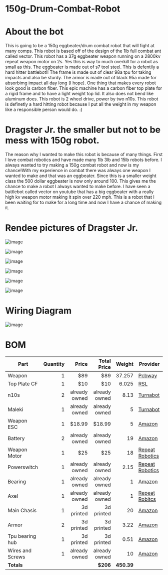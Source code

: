 # 150g-Drum-Combat-Robot

# About the bot
This is going to be a 150g eggbeater/drum combat robot that will fight at many comps. This robot is based off of the design of the 1lb full combat ant called vector. This robot has a 37g eggbeater weapon running on a 2800kv repeat weapon motor on 2s. Yes this is way to much overkill for a robot as small as this. The eggbeater is made out of s7 tool steel. This is defentily a hard hitter battlebot!! The frame is made out of clear 98a tpu for taking impacts and also be sturdy. The armor is made out of black 95a made for absorbimg impact all day long (I hope). One thing that makes every robot look good is carbon fiber. This epic machine has a carbon fiber top plate for a rigid frame and to have a light weight top lid. It also does not bend like aluminum does. This robot is 2 wheel drive, power by two n10s. This robot is definetly a hard hitting robot because I put all the weight in my weapon like a responsible person would do. :)

# Dragster Jr. the smaller but not to be mess with 150g robot.

The reason why I wanted to make this robot is because of many things. First I love combat robotics and have made many 1lb 3lb and 15lb robots before. I always wanted to try making a 150g combat robot and now is my chance!With my experience in combat there was always one weapon I wanted to make and that was an eggbeater. Since this is a smaller weight class the 500 dollar eggbeater is now only around 100. This gives me the chance to make a robot I always wanted to make before. I have seen a battlebot called vector on youtube that has a big eggbeater with a really high kv weapon motor making it spin over 220 mph. This is a robot that I been waiting for to make for a long time and now I have a chance of making it. 

# Rendee pictures of Dragster Jr. 

![image](https://github.com/user-attachments/assets/a1f608ca-3bd4-498a-984a-7387e7887e8f)

![image](https://github.com/user-attachments/assets/7fd58f4c-03b0-4315-ae00-1a6c617826dc)


![image](https://github.com/user-attachments/assets/c77ffcd9-56d6-47bc-8980-7be8095ffa10)

![image](https://github.com/user-attachments/assets/0d13174e-4579-43fc-8414-12f6ce5dd5a4)

![image](https://github.com/user-attachments/assets/411148af-95ea-4bf5-a8ec-e8e3bd7fdbf3)


![image](https://github.com/user-attachments/assets/cceeaade-4005-4aef-8ca4-60d5ed59e7a2)

# Wiring Diagram

![image](https://github.com/user-attachments/assets/2c715e26-2013-439d-b4a3-66f576b066c8)

# BOM

| Part                 | Quantity | Price        | Total Price | Weight  | Provider |
|----------------------|---------:|-------------:|------------:|--------:|----------|
| Weapon               |        1 | $89          | $89         | 37.257  | [Pcbway](https://www.pcbway.com/) |
| Top Plate CF         |        1 | $10          | $10         | 6.025   |  [RSL](https://shop.robotsmashingleague.com/products/custom-cnc-item)|
| n10s                 |        2 | already owned|already owned| 8.13    | [Turnabot](https://turnabot.com/products/high-power-n10)|
|Maleki                |        1 | already owned|already owned| 5       | [Turnabot](https://turnabot.com/products/mni-hv)|
| Weapon ESC           |        1 | $18.99       | $18.99      | 5       | [Amazon](https://www.amazon.com/dp/B0F8P985VQ?_encoding=UTF8&th=1)|
| Battery              |        2 | already owned|already owned| 19      |  [Amazon](https://www.amazon.com/dp/B0D2L17M8H?ref=ppx_yo2ov_dt_b_fed_asin_title)
| Weapon Motor         |        1 | $25          | $25         | 18      | [Repeat Robotics](https://repeat-robotics.com/buy/2004-direct-drive-motor-150g/) |
| Powerswitch          |        1 |already owned |already owned| 2.15    | [Repeat Robotics](https://repeat-robotics.com/buy/fingertech-switch/) |
| Bearing              |        1 |already owned |already owned|1        | [Amazon](https://www.amazon.com/uxcell-MR115-2RS-Groove-Bearings-Double/dp/B082PS6D6P?crid=232ULCGI0II1O&dib=eyJ2IjoiMSJ9.gOGxM5MhB6O2Snjy--6wkYLAv-0jcwgg347FdNQL6H8t9miHrJ1F5uDeQgV4AZUMw1I4-VOvB35q9E57MM0Ov0OndfeGTCTmoF_-5OdzYjdtgInkqysnqoar9_i_UJA3QqNidpOguXBOFzES8DZhY9vceoVSYIv61pEg0WWw5rNRSMZ5dOfxG-ItPEclLxga-TDbFvmfUmiLL9nAjfEtLM3h3pSjFFh0boOwXccojJk.EpdOybQQYuoLHt_Mol9oW6Sjo-AdmFQjwgrxmDZbaTQ&dib_tag=se&keywords=uxcell%2B5mm%2Bbearing%2B11mm%2Bd&qid=1751040769&sprefix=uxcell%2B5mm%2Bbearing%2B11mm%2Bd%2Caps%2C146&sr=8-3&th=1)| 
| Axel                 |        1 |already owned |already owned|1        | [Repeat Robitcs](https://repeat-robotics.com/buy/axle_ant/)|
| Main Chasis          |       1  | 3d printed   | 3d printed  | 20      | [Amazon](https://www.amazon.com/PRILINE-Filament%EF%BC%8CPRILINE-Flexible-Filament%EF%BC%8C1KG-Material/dp/B074DV9JMX?crid=1PLCNZE4L27LN&dib=eyJ2IjoiMSJ9.vPG3yiFPuvPHCRMG-OrLJny0RJSqP6A8Kx671MvFLECGkCsrJjEBdIFMmwMfRQ63KXEHEkZXSg3pt0iGIo79_IjLSQogfAzH2WBfzbpnEgfwPn_4fYb-LcF4YJ_dIQbTZQdAiTFcfgVTaCcbKgAEItpLaOXriazhRcYYcS9jQx6upWzP-mIylrZxn7GzSNMcXBswSZgl1a3g9pHKiNaRk76jplwqTDiwjopy_OwQRhc.29hTvD6R4-w-8qEhoOsTP-Fb9oue26CSRiH2e-uYiN8&dib_tag=se&keywords=98a%2Btpu&qid=1751041268&sprefix=98a%2Btpu%2Caps%2C312&sr=8-3&th=1)      |
| Armor                |        2 | 3d printed   | 3d printed  | 3.22    |  [Amazon]([https://www.amazon.com/Overture-Filament-Flexible-Consumables-Dimensional/dp/B07VDP2S3P?crid=3NITTDPRDCK51&dib=eyJ2IjoiMSJ9.AL9zRSxnKaIftbZ9jAIaha_0ZC0y_DJ_qpoe0A-5xje5JuTG28_bx7luwAozbIzwCTTbSwc28iZ2_cqY4lNjJ9DiPxeV1G-vcesnEu8Fz7VX6aIATHydzpdYX3vYzZeOflF5uUZGBQKfDN1r-vvNj8B2ziiqG9PSvZjHAP5l3IG9Ur3Snm4RIdO8Im1aeSZLv-MLTaUhdBgBoGohVZtSp3SWeOkAAP9w9Kt_KH84bCM.nSpvxMMUYWgi6aza8Oqm2hGiDPZeS5dsrq9KYUgyKFw&dib_tag=se&keywords=overture%2B95a%2Btpu&qid=1751041077&sprefix=overture%2B95a%2Btpu%2Caps%2C181&sr=8-1&th=1)        |
| Tpu bearing hub      |        1 | 3d printed   | 3d printed  | 0.51    | [Amazon](https://www.amazon.com/Overture-Filament-Flexible-Consumables-Dimensional/dp/B07VDP2S3P?crid=3NITTDPRDCK51&dib=eyJ2IjoiMSJ9.AL9zRSxnKaIftbZ9jAIaha_0ZC0y_DJ_qpoe0A-5xje5JuTG28_bx7luwAozbIzwCTTbSwc28iZ2_cqY4lNjJ9DiPxeV1G-vcesnEu8Fz7VX6aIATHydzpdYX3vYzZeOflF5uUZGBQKfDN1r-vvNj8B2ziiqG9PSvZjHAP5l3IG9Ur3Snm4RIdO8Im1aeSZLv-MLTaUhdBgBoGohVZtSp3SWeOkAAP9w9Kt_KH84bCM.nSpvxMMUYWgi6aza8Oqm2hGiDPZeS5dsrq9KYUgyKFw&dib_tag=se&keywords=overture%2B95a%2Btpu&qid=1751041077&sprefix=overture%2B95a%2Btpu%2Caps%2C181&sr=8-1&th=1)      |
| Wires and Screws     |        1 |already owned |already owned| 10      | [Amazon](https://www.amazon.com/uxcell-Phillips-Self-Tapping-Screw-100pcs/dp/B0CCRSNKRT?crid=3NX1NU2AE4VU&dib=eyJ2IjoiMSJ9.IqUuMQ9KmsOAfkGNK6qlZZ--C3KrsELAJZTsnV5hQYwWJW49vBU3Vh8MeNErQww-gz2_3hST9vU7StWR4zBBmob_Khh8UX7l5zigUC22lG3Q0NO4DmxB46hfI1qcGvA6F5fc_4X-_ha-0IjQyg-g81c0rWWn0_iucb-aVP3GCCwgwgOYA0ly51RnW4swfDed8RSqXru-HSflqqAm8oaEa61J2nww2P6fFummiobwKE0.cOJN7MFnSZWqV_i2csZOnBkBczlzL1uJoI_BgOLbWmE&dib_tag=se&keywords=plastight%2Bscrews%2B3mm&qid=1751040951&sprefix=plastight%2Bscrews%2B3mm%2Caps%2C197&sr=8-10&th=1)|
| **Totals**           |          |            | **$206**    | **450.39** |          |
